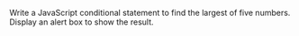 Write a JavaScript conditional statement to find the largest of five numbers. Display an alert box to show the result.